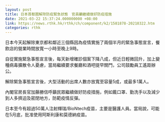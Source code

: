 ```yaml
---
layout: post
title: 日本首都圈解除防疫緊急狀態　官員籲繼續做好防疫措施
date: 2021-03-22 15:37:24.000000000 +08:00
link: https://news.rthk.hk/rthk/ch/component/k2/1581878-20210322.htm
categories: rthk
---
```


日本今天起解除東京都和鄰近三個縣因為疫情實施了兩個半月的緊急事態宣言，餐飲店的營業時間放寬一小時至晚上9時。

自從實施緊急事態宣言後，每天新增確診個案下降八成，但近日輕微回升，加上變種病毒擴散令人憂慮，當局繼續要求餐廳和酒吧提早關門，公司鼓勵員工遙距辦公。

解除緊急事態宣言後，大型活動的出席人數亦放寬至容量5成，或最多1萬人。

內閣官房長官加藤勝信呼籲民眾繼續做好防疫措施，例如戴口罩、勤洗手以及減少到人多擠迫及密閉地方，防範疫情反彈。

日本至今有超過50萬人注射輝瑞/BioNtech疫苗，主要是醫護人員。當局說，可能在5月底，批准使用阿斯利康和莫德納疫苗。
